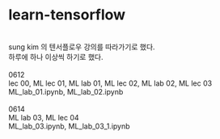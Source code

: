 # learn-tensorflow<br>
<br>
sung kim 의 텐서플로우 강의를 따라가기로 했다.<br>
하루에 하나 이상씩 하기로 했다.<br>
<br>
0612<br>
lec 00, ML lec 01, ML lab 01, ML lec 02, ML lab 02, ML lec 03 <br>
ML_lab_01.ipynb, ML_lab_02.ipynb <br>
<br>
0614<br>
ML lab 03, ML lec 04 <br>
ML_lab_03.ipynb, ML_lab_03_1.ipynb <br>
